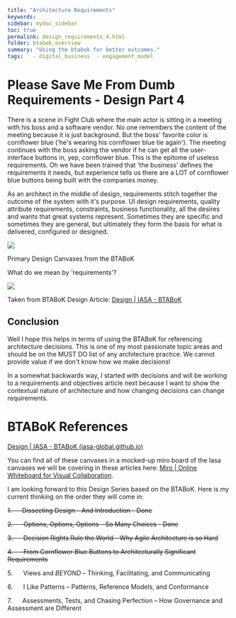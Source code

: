 ```yaml
title: "Architecture Requirements"
keywords: 
sidebar: mydoc_sidebar
toc: true
permalink: design_requirements_4.html
folder: btabok_overview
summary: "Using the btabok for better outcomes."
tags:   - digital_business  - engagement_model
```

# Please Save Me From Dumb Requirements - Design Part 4

There is a scene in Fight Club where the main actor is sitting in a meeting with his boss and a software vendor. No one remembers the content of the meeting because it is just background. But the boss' favorite color is cornflower blue ('he's wearing his cornflower blue tie again'). The meeting continues with the boss asking the vendor if he can get all the user-interface buttons in, yep, cornflower blue. This is the epitome of useless requirements. Oh we have been trained that 'the business' defines the requirements it needs, but experience tells us there are a LOT of cornflower blue buttons being built with the companies money. 

As an architect in the middle of design, requirements stitch together the outcome of the system with it's purpose. UI design requirements, quality attribute requirements, constraints, business functionality, all the desires and wants that great systems represent. Sometimes they are specific and sometimes they are general, but ultimately they form the basis for what is delivered, configured or designed. 



![](file:///Users/paultpreiss/Documents/dev/btabok/pages/btabok_overview/media/design/structuredcanvases.png?msec=1701169703288)

Primary Design Canvases from the BTABoK

What do we mean by 'requirements'? 





![](file:///Users/paultpreiss/Documents/dev/btabok/pages/btabok_overview/media/design/designbreakdown.png?msec=1701169703282)

Taken from BTABoK Design Article: [Design | IASA - BTABoK](https://iasa-global.github.io/btabok/design.html)

## Conclusion

Well I hope this helps in terms of using the BTABoK for referencing architecture decisions. This is one of my most passionate topic areas and should be on the MUST DO list of any architecture practice. We cannot provide value if we don't know how we make decisions!

In a somewhat backwards way, I started with decisions and will be working to a requirements and objectives article next because I want to show the contextual nature of architecture and how changing decisions can change requirements.

# BTABoK References

[Design | IASA - BTABoK (iasa-global.github.io)](https://iasa-global.github.io/btabok/design.html)

You can find all of these canvases in a mocked-up miro board of the Iasa canvases we will be covering in these articles here: [Miro | Online Whiteboard for Visual Collaboration](https://miro.com/app/board/uXjVORNRx4s=/?share_link_id=155880042988).

I am looking forward to this Design Series based on the BTABoK. Here is my current thinking on the order they will come in:

~~1.      Dissecting Design – And Introduction - Done~~

~~2.      Options, Options, Options – So Many Choices - Done~~

~~3.      Decision Rights Rule the World – Why Agile Architecture is so Hard~~

~~4.      From Cornflower Blue Buttons to Architecturally Significant Requirements~~

5.      Views and *BEYOND* – Thinking, Facilitating, and Communicating

6.      I Like Patterns – Patterns, Reference Models, and Conformance

7.      Assessments, Tests, and Chasing Perfection – How Governance and Assessment are Different
